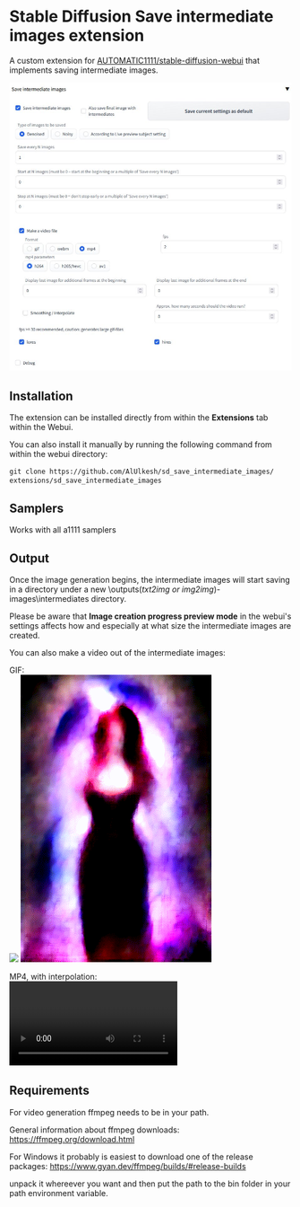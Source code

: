 # Stable Diffusion Save intermediate images extension 

A custom extension for [AUTOMATIC1111/stable-diffusion-webui](https://github.com/AUTOMATIC1111/stable-diffusion-webui) that implements saving intermediate images.

<img src="images/extension.jpg"/>

## Installation

The extension can be installed directly from within the **Extensions** tab within the Webui.

You can also install it manually by running the following command from within the webui directory:

	git clone https://github.com/AlUlkesh/sd_save_intermediate_images/ extensions/sd_save_intermediate_images

## Samplers
Works with all a1111 samplers

## Output

Once the image generation begins, the intermediate images will start saving in a directory under a new \outputs\(*txt2img or img2img*)-images\intermediates directory.

Please be aware that **Image creation progress preview mode** in the webui's settings affects how and especially at what size the intermediate images are created.

You can also make a video out of the intermediate images:
<p>GIF:<br>
<img src="images/13655-sample.gif"/>
<img src="images/13642-sample.gif"/>
<p>MP4, with interpolation:<br>
<video src='https://user-images.githubusercontent.com/99896447/213034519-7b6ed42f-39d5-4994-a8b7-c85ec92bda84.mp4' autoplay loop></video>

## Requirements
For video generation ffmpeg needs to be in your path.

General information about ffmpeg downloads:
https://ffmpeg.org/download.html

For Windows it probably is easiest to download one of the release packages:
https://www.gyan.dev/ffmpeg/builds/#release-builds

unpack it whereever you want and then put the path to the bin folder in your path environment variable.
